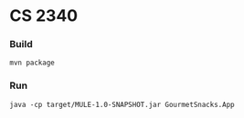 # CS 2340

### Build
`mvn package`

### Run
`java -cp target/MULE-1.0-SNAPSHOT.jar GourmetSnacks.App`